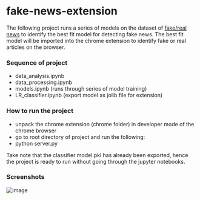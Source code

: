 # fake-news-extension

The following project runs a series of models on the dataset of [fake/real news](https://www.kaggle.com/clmentbisaillon/fake-and-real-news-dataset) to identify the best fit model for detecting fake news. The best fit model will be imported into the chrome extension to identify fake or real articles on the browser.

### Sequence of project

* data_analysis.ipynb
* data_processing.ipynb
* models.ipynb (runs through series of model training)
* LR_classifier.ipynb (export model as jolib file for extension)


### How to run the project
* unpack the chrome extension (chrome folder) in developer mode of the chrome browser
* go to root directory of project and run the following:
* python server.py

Take note that the classifier model.pkl has already been exported, hence the project is ready to run without going through the jupyter notebooks.


### Screenshots
![image](https://user-images.githubusercontent.com/58553029/188448426-4c02130d-801e-4821-a53a-48015fc7157d.png)
